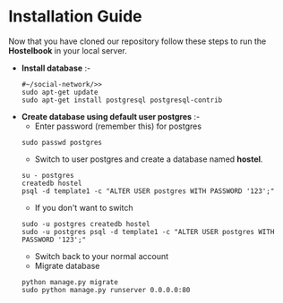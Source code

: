 # Installation Guide
Now that you have cloned our repository follow these steps to run the **Hostelbook** in your local server.
* **Install database** :- 
    ```
    #~/social-network/>>
    sudo apt-get update
    sudo apt-get install postgresql postgresql-contrib
    ```
* **Create database using default user postgres** :- 
    * Enter password (remember this) for postgres
    ```
    sudo passwd postgres
    ```
    * Switch to user postgres and create a database named **hostel**.
    ```
    su - postgres
    createdb hostel
    psql -d template1 -c "ALTER USER postgres WITH PASSWORD '123';"
    ```
    * If you don't want to switch
    ```
    sudo -u postgres createdb hostel
    sudo -u postgres psql -d template1 -c "ALTER USER postgres WITH PASSWORD '123';"
    ```
    * Switch back to your normal account
    * Migrate database
    ```
    python manage.py migrate
    sudo python manage.py runserver 0.0.0.0:80
    ```
